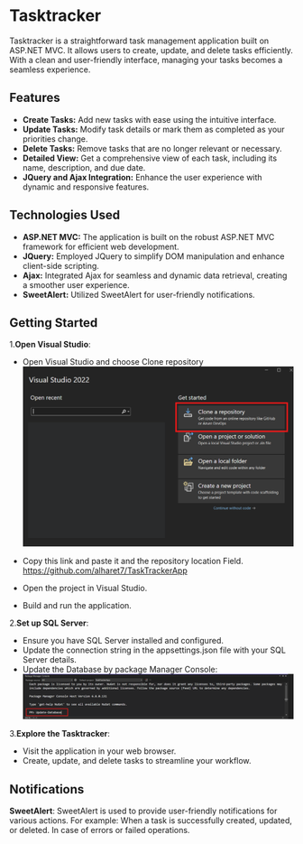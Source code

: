 # Tasktracker

Tasktracker is a straightforward task management application built on ASP.NET MVC. It allows users to create, update, and delete tasks efficiently. With a clean and user-friendly interface, managing your tasks becomes a seamless experience.

## Features

- **Create Tasks:** Add new tasks with ease using the intuitive interface.
- **Update Tasks:** Modify task details or mark them as completed as your priorities change.
- **Delete Tasks:** Remove tasks that are no longer relevant or necessary.
- **Detailed View:** Get a comprehensive view of each task, including its name, description, and due date.
- **JQuery and Ajax Integration:** Enhance the user experience with dynamic and responsive features.

## Technologies Used

- **ASP.NET MVC:** The application is built on the robust ASP.NET MVC framework for efficient web development.
- **JQuery:** Employed JQuery to simplify DOM manipulation and enhance client-side scripting.
- **Ajax:** Integrated Ajax for seamless and dynamic data retrieval, creating a smoother user experience.
- **SweetAlert:** Utilized SweetAlert for user-friendly notifications.

## Getting Started

1.**Open Visual Studio**:

- Open Visual Studio and  choose Clone repository
![Clone repository](./Assets/VSclone.png)
- Copy this link and paste it and the repository location Field.
https://github.com/alharet7/TaskTrackerApp

- Open the project in Visual Studio.
- Build and run the application.

2.**Set up SQL Server**:

- Ensure you have SQL Server installed and configured.
- Update the connection string in the appsettings.json file with your SQL Server details.
- Update the Database by package Manager Console:
![packageManagerConsole](./Assets/packageManagerConsole.png)

3.**Explore the Tasktracker**:

- Visit the application in your web browser.
- Create, update, and delete tasks to streamline your workflow.

## Notifications
**SweetAlert**: SweetAlert is used to provide user-friendly notifications for various actions. For example:
When a task is successfully created, updated, or deleted.
In case of errors or failed operations.
